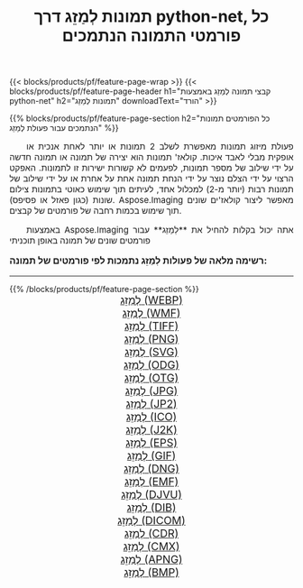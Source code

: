 ﻿---
title: תמונות לְמַזֵג דרך python-net, כל פורמטי התמונה הנתמכים 
weight: 3920
url: /he/python-net/merge/ 
lang: he
langdirlevel: 2
locales: zh-hans,ja,it,ru,de,es,fr,nl,id,lt,pl,pt,vi,tr,ko,zh-hant,ar,hi,th,sv,cs,uk,he
description: באמצעות Aspose.Imaging תוכל בקלות לְמַזֵג תמונות באמצעות python-net
---

{{< blocks/products/pf/feature-page-wrap >}}
{{< blocks/products/pf/feature-page-header h1="קבצי תמונה לְמַזֵג באמצעות python-net" h2="תמונות לְמַזֵג" downloadText="הורד" >}}


{{% blocks/products/pf/feature-page-section  h2="כל הפורמטים  תמונות הנתמכים עבור פעולת לְמַזֵג" %}}
<p align="justify" style="text-indent:2em;font-size:15px;">
פעולת מיזוג תמונות מאפשרת לשלב 2 תמונות או יותר לאחת אנכית או אופקית מבלי לאבד איכות. קולאז' תמונות הוא יצירה של תמונה או תמונה חדשה על ידי שילוב של מספר תמונות, לפעמים לא קשורות ישירות זו לתמונות. האפקט הרצוי על ידי הצלם נוצר על ידי הנחת תמונה אחת על אחרת או על ידי שילוב של תמונות רבות (יותר מ-2) למכלול אחד, לעיתים תוך שימוש כאוטי בתמונות צילום שונות (כגון פאזל או פסיפס). Aspose.Imaging מאפשר ליצור קולאז'ים שונים תוך שימוש בכמות רחבה של פורמטים של קבצים.
</p>
<p align="justify" style="text-indent:2em;font-size:15px;">
באמצעות Aspose.Imaging אתה יכול בקלות להחיל את **לְמַזֵג** עבור פורמטים שונים של תמונה באופן תוכניתי
</p>
<h3 style="margin-top:16px;">
רשימה מלאה של פעולות לְמַזֵג נתמכות לפי פורמטים של תמונה:
</h3>
<hr/>
{{% /blocks/products/pf/feature-page-section %}}
<div class="container-fluid productfamilypage bg-gray">
    <div class="convertypes bg-gray agp-content section">
        <div class="container">
		<div class="row other-converters" style="gap: 10px;font-size: 19px;text-align:center;">
		    <div class='col-md-3 other-converter remove-lp remove-rp'><a href="/imaging/he/python-net/merge/webp/" style="padding:15px;">לְמַזֵג (WEBP)</a></div><div class='col-md-3 other-converter remove-lp remove-rp'><a href="/imaging/he/python-net/merge/wmf/" style="padding:15px;">לְמַזֵג (WMF)</a></div><div class='col-md-3 other-converter remove-lp remove-rp'><a href="/imaging/he/python-net/merge/tiff/" style="padding:15px;">לְמַזֵג (TIFF)</a></div><div class='col-md-3 other-converter remove-lp remove-rp'><a href="/imaging/he/python-net/merge/png/" style="padding:15px;">לְמַזֵג (PNG)</a></div><div class='col-md-3 other-converter remove-lp remove-rp'><a href="/imaging/he/python-net/merge/svg/" style="padding:15px;">לְמַזֵג (SVG)</a></div><div class='col-md-3 other-converter remove-lp remove-rp'><a href="/imaging/he/python-net/merge/odg/" style="padding:15px;">לְמַזֵג (ODG)</a></div><div class='col-md-3 other-converter remove-lp remove-rp'><a href="/imaging/he/python-net/merge/otg/" style="padding:15px;">לְמַזֵג (OTG)</a></div><div class='col-md-3 other-converter remove-lp remove-rp'><a href="/imaging/he/python-net/merge/jpg/" style="padding:15px;">לְמַזֵג (JPG)</a></div><div class='col-md-3 other-converter remove-lp remove-rp'><a href="/imaging/he/python-net/merge/jp2/" style="padding:15px;">לְמַזֵג (JP2)</a></div><div class='col-md-3 other-converter remove-lp remove-rp'><a href="/imaging/he/python-net/merge/ico/" style="padding:15px;">לְמַזֵג (ICO)</a></div><div class='col-md-3 other-converter remove-lp remove-rp'><a href="/imaging/he/python-net/merge/j2k/" style="padding:15px;">לְמַזֵג (J2K)</a></div><div class='col-md-3 other-converter remove-lp remove-rp'><a href="/imaging/he/python-net/merge/eps/" style="padding:15px;">לְמַזֵג (EPS)</a></div><div class='col-md-3 other-converter remove-lp remove-rp'><a href="/imaging/he/python-net/merge/gif/" style="padding:15px;">לְמַזֵג (GIF)</a></div><div class='col-md-3 other-converter remove-lp remove-rp'><a href="/imaging/he/python-net/merge/dng/" style="padding:15px;">לְמַזֵג (DNG)</a></div><div class='col-md-3 other-converter remove-lp remove-rp'><a href="/imaging/he/python-net/merge/emf/" style="padding:15px;">לְמַזֵג (EMF)</a></div><div class='col-md-3 other-converter remove-lp remove-rp'><a href="/imaging/he/python-net/merge/djvu/" style="padding:15px;">לְמַזֵג (DJVU)</a></div><div class='col-md-3 other-converter remove-lp remove-rp'><a href="/imaging/he/python-net/merge/dib/" style="padding:15px;">לְמַזֵג (DIB)</a></div><div class='col-md-3 other-converter remove-lp remove-rp'><a href="/imaging/he/python-net/merge/dicom/" style="padding:15px;">לְמַזֵג (DICOM)</a></div><div class='col-md-3 other-converter remove-lp remove-rp'><a href="/imaging/he/python-net/merge/cdr/" style="padding:15px;">לְמַזֵג (CDR)</a></div><div class='col-md-3 other-converter remove-lp remove-rp'><a href="/imaging/he/python-net/merge/cmx/" style="padding:15px;">לְמַזֵג (CMX)</a></div><div class='col-md-3 other-converter remove-lp remove-rp'><a href="/imaging/he/python-net/merge/apng/" style="padding:15px;">לְמַזֵג (APNG)</a></div><div class='col-md-3 other-converter remove-lp remove-rp'><a href="/imaging/he/python-net/merge/bmp/" style="padding:15px;">לְמַזֵג (BMP)</a></div>
                </div>
        </div>
    </div>
</div>
<br/>

